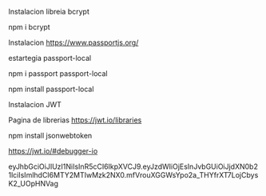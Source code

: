 Instalacion libreia bcrypt

npm i bcrypt


Instalacion https://www.passportjs.org/

estartegia passport-local

npm i passport passport-local


npm install passport-local



Instalacion JWT 

Pagina de librerias https://jwt.io/libraries

npm install jsonwebtoken

https://jwt.io/#debugger-io

eyJhbGciOiJIUzI1NiIsInR5cCI6IkpXVCJ9.eyJzdWIiOjEsInJvbGUiOiJjdXN0b21lciIsImlhdCI6MTY2MTIwMzk2NX0.mfVrouXGGWsYpo2a_THYfrXT7LojCbysK2_UOpHNVag
